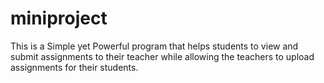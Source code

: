 # miniproject
This is a Simple yet Powerful program that helps students to view and submit assignments to their teacher while allowing the teachers to upload assignments for their students.

